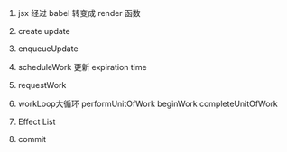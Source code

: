 
1. jsx 经过 babel 转变成 render 函数

2. create update

3. enqueueUpdate

4. scheduleWork 更新 expiration time

5. requestWork
6. workLoop大循环
    performUnitOfWork
    beginWork
    completeUnitOfWork


7. Effect List

8. commit
